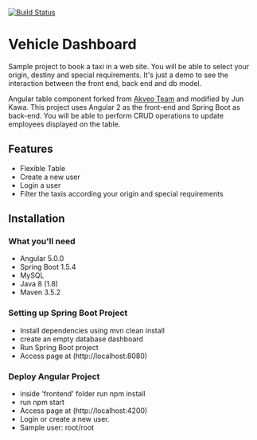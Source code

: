 [![Build Status](https://travis-ci.org/akveo/ng2-smart-table.svg?branch=master)](https://travis-ci.org/akveo/ng2-smart-table)

# Vehicle Dashboard

Sample project to book a taxi in a web site.
You will be able to select your origin, destiny and special requirements.
It's just a demo to see the interaction between the front end, back end and db model.

Angular table component forked from [Akveo Team](https://github.com/akveo/ng2-smart-table) and modified by Jun Kawa.
This project uses Angular 2 as the front-end and Spring Boot as back-end.
You will be able to perform CRUD operations to update employees displayed on the table.

## Features
- Flexible Table
- Create a new user
- Login a user
- Filter the taxis according your origin and special requirements

## Installation

### What you'll need
- Angular 5.0.0
- Spring Boot 1.5.4
- MySQL
- Java 8 (1.8)
- Maven 3.5.2

### Setting up Spring Boot Project

- Install dependencies using mvn clean install
- create an empty database dashboard
- Run Spring Boot project
- Access page at (http://localhost:8080)

### Deploy Angular Project
- inside 'frontend' folder run npm install
- run npm start 
- Access page at (http://localhost:4200)
- Login or create a new user.
- Sample user: root/root
